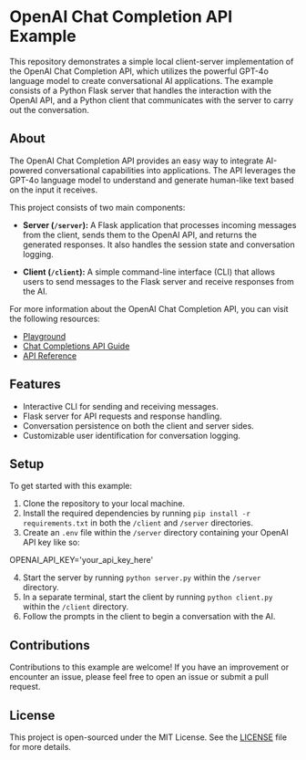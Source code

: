 # OpenAI Chat Completion API Example

This repository demonstrates a simple local client-server implementation of the OpenAI Chat Completion API, which utilizes the powerful GPT-4o language model to create conversational AI applications. The example consists of a Python Flask server that handles the interaction with the OpenAI API, and a Python client that communicates with the server to carry out the conversation.

## About

The OpenAI Chat Completion API provides an easy way to integrate AI-powered conversational capabilities into applications. The API leverages the GPT-4o language model to understand and generate human-like text based on the input it receives.

This project consists of two main components:

- **Server (`/server`):** A Flask application that processes incoming messages from the client, sends them to the OpenAI API, and returns the generated responses. It also handles the session state and conversation logging.

- **Client (`/client`):** A simple command-line interface (CLI) that allows users to send messages to the Flask server and receive responses from the AI.

For more information about the OpenAI Chat Completion API, you can visit the following resources:

- [Playground](https://platform.openai.com/playground)
- [Chat Completions API Guide](https://platform.openai.com/docs/guides/gpt/chat-completions-api)
- [API Reference](https://platform.openai.com/docs/api-reference/chat)

## Features

- Interactive CLI for sending and receiving messages.
- Flask server for API requests and response handling.
- Conversation persistence on both the client and server sides.
- Customizable user identification for conversation logging.

## Setup

To get started with this example:

1. Clone the repository to your local machine.
2. Install the required dependencies by running `pip install -r requirements.txt` in both the `/client` and `/server` directories.
3. Create an `.env` file within the `/server` directory containing your OpenAI API key like so:

OPENAI_API_KEY='your_api_key_here'

4. Start the server by running `python server.py` within the `/server` directory.
5. In a separate terminal, start the client by running `python client.py` within the `/client` directory.
6. Follow the prompts in the client to begin a conversation with the AI.

## Contributions

Contributions to this example are welcome! If you have an improvement or encounter an issue, please feel free to open an issue or submit a pull request.

## License

This project is open-sourced under the MIT License. See the [LICENSE](LICENSE) file for more details.
